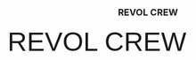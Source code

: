	
<HTML>
<HEAD>
</HEAD>
<H3 align="center">REVOL CREW</H3>
<BODY BACKGROUND="e75659621ccec0a3d803c5803817297e.jpg">
<font size="100" align="center" face="Comic Sans MS, Arial, MS Sans Serif">
REVOL CREW</font>
</BODY>
</HTML>
